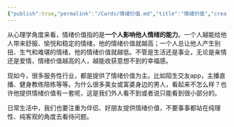 ```yaml
---
{"publish":true,"permalink":"/Cards/情绪价值.md","title":"情绪价值","created":"2023-02-22","modified":"2023-03-14","published":"2025-07-29T23:04:04.729+08:00","cssclasses":""}
---
```



从心理学角度来看，情绪价值指的是**一个人影响他人情绪的能力**。一个人越能给他人带来舒服、愉悦和稳定的情绪，他的情绪价值就越高；一个人总让他人产生别扭、生气和难堪的情绪，他的情绪价值就越低。不管是生活还是事业，无论是亲情还是爱情，情绪价值越高的人，越能收获意想不到的幸福感。

现如今，很多服务性行业，都是提供了情绪价值为主。比如陌生交友app，主播直播、健身教练陪练等等。为什么很多美女或富婆身边的男人，看起来不怎么样？也许他提供情绪价值有一套呢，这是我们外人看不到或者说只能看到很小部分的。

日常生活中，我们也要注重为伴侣、好朋友提供情绪价值，不要事事都站在纯理性、纯客观的角度去看待问题。